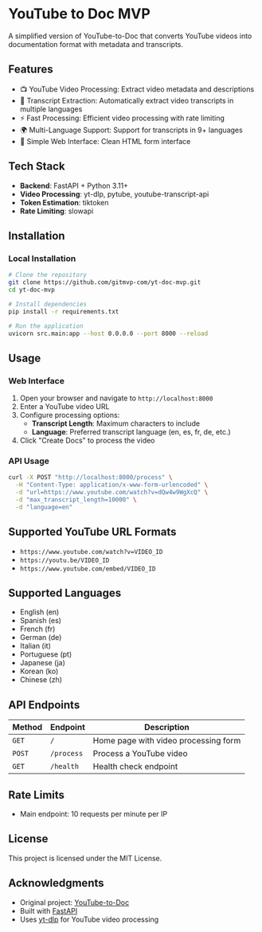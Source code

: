 # YouTube to Doc MVP

A simplified version of YouTube-to-Doc that converts YouTube videos into documentation format with metadata and transcripts.

## Features

- 📺 YouTube Video Processing: Extract video metadata and descriptions
- 📝 Transcript Extraction: Automatically extract video transcripts in multiple languages
- ⚡ Fast Processing: Efficient video processing with rate limiting
- 🌍 Multi-Language Support: Support for transcripts in 9+ languages
- 📱 Simple Web Interface: Clean HTML form interface

## Tech Stack

- **Backend**: FastAPI + Python 3.11+
- **Video Processing**: yt-dlp, pytube, youtube-transcript-api
- **Token Estimation**: tiktoken
- **Rate Limiting**: slowapi

## Installation

### Local Installation

```bash
# Clone the repository
git clone https://github.com/gitmvp-com/yt-doc-mvp.git
cd yt-doc-mvp

# Install dependencies
pip install -r requirements.txt

# Run the application
uvicorn src.main:app --host 0.0.0.0 --port 8000 --reload
```

## Usage

### Web Interface

1. Open your browser and navigate to `http://localhost:8000`
2. Enter a YouTube video URL
3. Configure processing options:
   - **Transcript Length**: Maximum characters to include
   - **Language**: Preferred transcript language (en, es, fr, de, etc.)
4. Click "Create Docs" to process the video

### API Usage

```bash
curl -X POST "http://localhost:8000/process" \
  -H "Content-Type: application/x-www-form-urlencoded" \
  -d "url=https://www.youtube.com/watch?v=dQw4w9WgXcQ" \
  -d "max_transcript_length=10000" \
  -d "language=en"
```

## Supported YouTube URL Formats

- `https://www.youtube.com/watch?v=VIDEO_ID`
- `https://youtu.be/VIDEO_ID`
- `https://www.youtube.com/embed/VIDEO_ID`

## Supported Languages

- English (en)
- Spanish (es)
- French (fr)
- German (de)
- Italian (it)
- Portuguese (pt)
- Japanese (ja)
- Korean (ko)
- Chinese (zh)

## API Endpoints

| Method | Endpoint | Description |
|--------|----------|-------------|
| `GET` | `/` | Home page with video processing form |
| `POST` | `/process` | Process a YouTube video |
| `GET` | `/health` | Health check endpoint |

## Rate Limits

- Main endpoint: 10 requests per minute per IP

## License

This project is licensed under the MIT License.

## Acknowledgments

- Original project: [YouTube-to-Doc](https://github.com/filiksyos/Youtube-to-Doc)
- Built with [FastAPI](https://fastapi.tiangolo.com/)
- Uses [yt-dlp](https://github.com/yt-dlp/yt-dlp) for YouTube video processing
